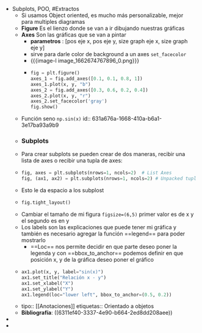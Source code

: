 - Subplots, POO, #Extractos
	- Si usamos Object oriented, es mucho más personalizable, mejor para multiples diagramas
	- **Figure** Es el lienzo donde se van a ir dibujando nuestras gráficas
	- **Axes** Son las gráficas que se van a pintar
		- **parametros** : [pos eje x, pos eje y, size graph eje x, size graph eje y]
		- sirve para darle color de background a un axes `set_facecolor`
		- {{{image-l image_1662674767896_0.png}}}
		- ```python
		  fig = plt.figure()
		  axes_1 = fig.add_axes([0.1, 0.1, 0.8, 1])
		  axes_1.plot(x, y, "b")
		  axes_2 = fig.add_axes([0.3, 0.6, 0.2, 0.4])
		  axes_2.plot(x, y, "r")
		  axes_2.set_facecolor('gray')
		  fig.show()
		  ```
	- Función seno `np.sin(x)`
	  id:: 631a676a-1668-410a-b6a1-3e17ba93a9b9
	- ### Subplots
	- Para crear subplots se pueden crear de dos maneras, recibir una lista de axes o recibir una tupla de axes:
	- ```python
	  fig, axes = plt.subplots(nrows=1, ncols=2)  # List Axes
	  fig, (ax1, ax2) = plt.subplots(nrows=1, ncols=2) # Unpacked tupla
	  ```
	- Esto le da espacio a los subplost
	- ```python
	  fig.tight_layout()
	  ```
	- Cambiar el tamaño de mi figura `figsize=(6,5)` primer valor es de x y el segundo es en y
	- Los labels son las explicaciones que puede tener mi gráfica y también es necesario agregar la función ==legend== para poder mostrarlo
		- ==Loc== nos permite decidir en que parte deseo poner la legenda y con ==bbox_to_anchor== podemos definir en que posición x, y de la gráfica deseo poner el gráfico
	- ```python
	  ax1.plot(x, y, label="sin(x)")
	  ax1.set_title("Relación x - y")
	  ax1.set_xlabel("X")
	  ax1.set_ylabel("Y")
	  ax1.legend(loc="lower left", bbox_to_anchor=(0.5, 0.2))
	  ```
	- tipo::  [[Anotaciones]]
	  etiquetas:: Orientado a objetos
	- **Bibliografía**: ((6311ef40-3337-4e90-b664-2ed8dd208aee))
-
-